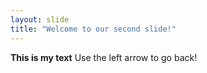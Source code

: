 ```yaml
---
layout: slide
title: "Welcome to our second slide!"
---
```

**This is my text**
Use the left arrow to go back!

